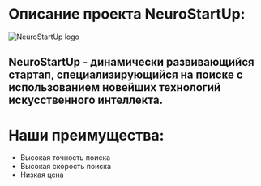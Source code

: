 # Описание проекта NeuroStartUp:
![NeuroStartUp logo](https://camo.githubusercontent.com/ace14ee894d150192a7b05b12410738aa65528da742bbce69315a5f441320ea7/68747470733a2f2f692e696d6775722e636f6d2f495a4f525769492e706e67)
## **NeuroStartUp** - динамически развивающийся стартап, специализирующийся на поиске с использованием новейших технологий искусственного интеллекта.
# Наши преимущества:
* Высокая точность поиска
* Высокая скорость поиска
* Низкая цена
